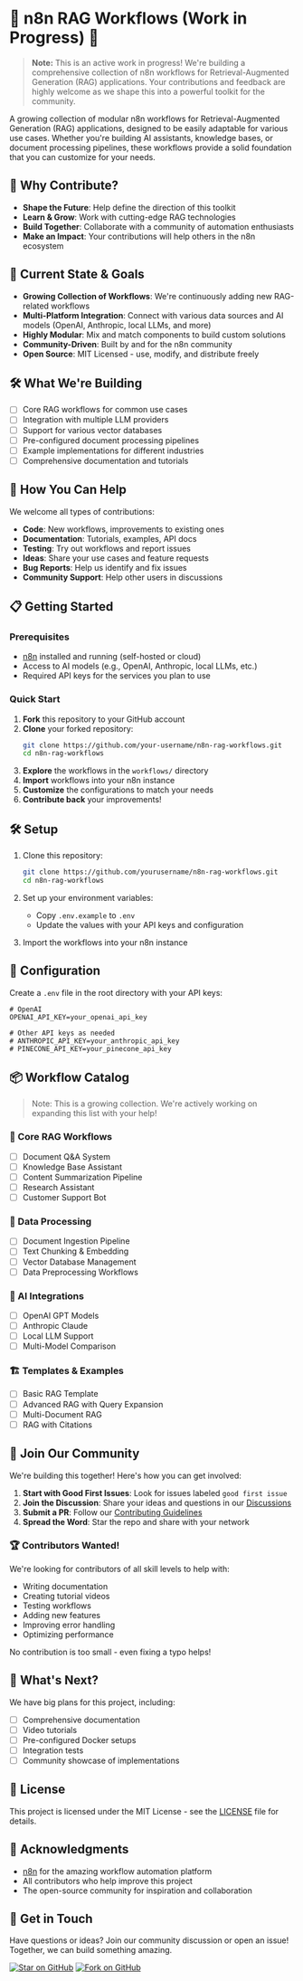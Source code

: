 # 🚧 n8n RAG Workflows (Work in Progress) 🔧

> **Note:** This is an active work in progress! We're building a comprehensive collection of n8n workflows for Retrieval-Augmented Generation (RAG) applications. Your contributions and feedback are highly welcome as we shape this into a powerful toolkit for the community.

A growing collection of modular n8n workflows for Retrieval-Augmented Generation (RAG) applications, designed to be easily adaptable for various use cases. Whether you're building AI assistants, knowledge bases, or document processing pipelines, these workflows provide a solid foundation that you can customize for your needs.

## 🌟 Why Contribute?

- **Shape the Future**: Help define the direction of this toolkit
- **Learn & Grow**: Work with cutting-edge RAG technologies
- **Build Together**: Collaborate with a community of automation enthusiasts
- **Make an Impact**: Your contributions will help others in the n8n ecosystem

## 🚀 Current State & Goals

- **Growing Collection of Workflows**: We're continuously adding new RAG-related workflows
- **Multi-Platform Integration**: Connect with various data sources and AI models (OpenAI, Anthropic, local LLMs, and more)
- **Highly Modular**: Mix and match components to build custom solutions
- **Community-Driven**: Built by and for the n8n community
- **Open Source**: MIT Licensed - use, modify, and distribute freely

## 🛠️ What We're Building

- [ ] Core RAG workflows for common use cases
- [ ] Integration with multiple LLM providers
- [ ] Support for various vector databases
- [ ] Pre-configured document processing pipelines
- [ ] Example implementations for different industries
- [ ] Comprehensive documentation and tutorials

## 🌱 How You Can Help

We welcome all types of contributions:

- **Code**: New workflows, improvements to existing ones
- **Documentation**: Tutorials, examples, API docs
- **Testing**: Try out workflows and report issues
- **Ideas**: Share your use cases and feature requests
- **Bug Reports**: Help us identify and fix issues
- **Community Support**: Help other users in discussions

## 📋 Getting Started

### Prerequisites

- [n8n](https://n8n.io/) installed and running (self-hosted or cloud)
- Access to AI models (e.g., OpenAI, Anthropic, local LLMs, etc.)
- Required API keys for the services you plan to use

### Quick Start

1. **Fork** this repository to your GitHub account
2. **Clone** your forked repository:
   ```bash
   git clone https://github.com/your-username/n8n-rag-workflows.git
   cd n8n-rag-workflows
   ```
3. **Explore** the workflows in the `workflows/` directory
4. **Import** workflows into your n8n instance
5. **Customize** the configurations to match your needs
6. **Contribute back** your improvements!

## 🛠️ Setup

1. Clone this repository:
   ```bash
   git clone https://github.com/yourusername/n8n-rag-workflows.git
   cd n8n-rag-workflows
   ```

2. Set up your environment variables:
   - Copy `.env.example` to `.env`
   - Update the values with your API keys and configuration

3. Import the workflows into your n8n instance

## 🔧 Configuration

Create a `.env` file in the root directory with your API keys:

```env
# OpenAI
OPENAI_API_KEY=your_openai_api_key

# Other API keys as needed
# ANTHROPIC_API_KEY=your_anthropic_api_key
# PINECONE_API_KEY=your_pinecone_api_key
```

## 📦 Workflow Catalog

> Note: This is a growing collection. We're actively working on expanding this list with your help!

### 🧠 Core RAG Workflows
- [ ] Document Q&A System
- [ ] Knowledge Base Assistant
- [ ] Content Summarization Pipeline
- [ ] Research Assistant
- [ ] Customer Support Bot

### 🔄 Data Processing
- [ ] Document Ingestion Pipeline
- [ ] Text Chunking & Embedding
- [ ] Vector Database Management
- [ ] Data Preprocessing Workflows

### 🤖 AI Integrations
- [ ] OpenAI GPT Models
- [ ] Anthropic Claude
- [ ] Local LLM Support
- [ ] Multi-Model Comparison

### 🏗️ Templates & Examples
- [ ] Basic RAG Template
- [ ] Advanced RAG with Query Expansion
- [ ] Multi-Document RAG
- [ ] RAG with Citations

## 🤝 Join Our Community

We're building this together! Here's how you can get involved:

1. **Start with Good First Issues**: Look for issues labeled `good first issue`
2. **Join the Discussion**: Share your ideas and questions in our [Discussions](https://github.com/your-username/n8n-rag-workflows/discussions)
3. **Submit a PR**: Follow our [Contributing Guidelines](CONTRIBUTING.md)
4. **Spread the Word**: Star the repo and share with your network

### 🏆 Contributors Wanted!

We're looking for contributors of all skill levels to help with:
- Writing documentation
- Creating tutorial videos
- Testing workflows
- Adding new features
- Improving error handling
- Optimizing performance

No contribution is too small - even fixing a typo helps!

## 🚀 What's Next?

We have big plans for this project, including:

- [ ] Comprehensive documentation
- [ ] Video tutorials
- [ ] Pre-configured Docker setups
- [ ] Integration tests
- [ ] Community showcase of implementations

## 📄 License

This project is licensed under the MIT License - see the [LICENSE](LICENSE) file for details.

## 🙏 Acknowledgments

- [n8n](https://n8n.io/) for the amazing workflow automation platform
- All contributors who help improve this project
- The open-source community for inspiration and collaboration

## 🌟 Get in Touch

Have questions or ideas? Join our community discussion or open an issue! Together, we can build something amazing.

[![Star on GitHub](https://img.shields.io/github/stars/your-username/n8n-rag-workflows?style=social)](https://github.com/your-username/n8n-rag-workflows/stargazers)
[![Fork on GitHub](https://img.shields.io/github/forks/your-username/n8n-rag-workflows?style=social)](https://github.com/your-username/n8n-rag-workflows/forks)
